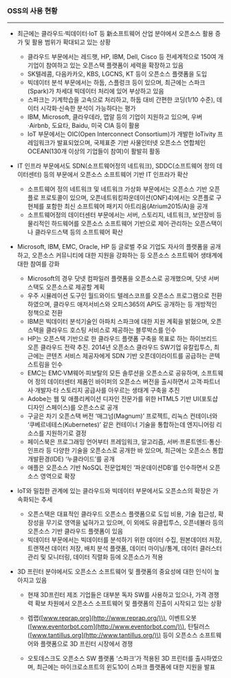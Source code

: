 ### OSS의 사용 현황

---

* 최근에는 클라우드·빅데이터·IoT 등 新소프트웨어 산업 분야에서 오픈소스 활용 증가 및 활용 범위가 확대되고 있는 상황
  * 클라우드 부문에서는 레드햇, HP, IBM, Dell, Cisco 등 전세계적으로 150여 개 기업이 참여하고 있는 오픈스택 플랫폼이 세력을 확장하고 있음
  * SK텔레콤, 다음카카오, KBS, LGCNS, KT 등이 오픈소스 플랫폼을 도입
  * 빅데이터 분석 부문에서는 하둡, 스플렁크 등이 있으며, 최근에는 스파크\(Spark\)가 차세대 빅데이터 처리에 있어 부상하고 있음
  * 스파크는 기계학습을 고속으로 처리하고, 하둡 대비 간편한 코딩\(1/10 수준\), 데이터 시각화·신속한 분석이 가능하다는 평가
  * IBM, Microsoft, 클라우데라, 맵알 등의 기업이 지원하고 있으며, 우버·Airbnb, 도요타, Baidu, 미국 CIA 등이 활용
  * IoT 부문에서는 OIC\(Open Interconnect Consortium\)가 개발한 IoTivity 프레임워크가 발표되었으며, 국제표준 기반 사물인터넷 오픈소스 연합체인 OCEAN\(130개 이상의 기업들이 참여\)이 활발히 활동
* IT 인프라 부문에서도 SDN\(소프트웨어정의 네트워크\), SDDC\(소프트웨어 정의 데이터센터\) 등의 부문에서 오픈소스 소프트웨어 기반 IT 인프라가 확산
  * 소프트웨어 정의 네트워크 및 네트워크 가상화 부문에서는 오픈소스 기반 오픈플로 프로토콜이 있으며, 오픈네트워킹파운데이션\(ONF\)4\)에서는 오픈플로 구현체를 포함한 최신 소프트웨어 패키지 아트리움\(Atrium2015/A\)을 공개
  * 소프트웨어정의 데이터센터 부문에서는 서버, 스토리지, 네트워크, 보안장비 등 물리적인 하드웨어를 오픈소스 소프트웨어 기반으로 제어·관리하는 오픈스택이나 클라우드스택 등의 소프트웨어 확산
* Microsoft, IBM, EMC, Oracle, HP 등 글로벌 주요 기업도 자사의 플랫폼을 공개하고, 오픈소스 커뮤니티에 대한 지원을 강화하는 등 오픈소스 소프트웨어 생태계에 대한 참여를 강화
  * Microsoft의 경우 닷넷 컴파일러 플랫폼을 오픈소스로 공개했으며, 닷넷 서버 스택도 오픈소스로 제공할 계획
  * 우주 시뮬레이션 도구인 월드와이드 텔레스코프를 오픈소스 프로그램으로 전환하였으며, 클라우드 애저서비스와 오피스365의 API도 공개하는 등 개방적인 정책으로 전환
  * IBM은 빅데이터 분석기술인 아파치 스파크에 대한 지원 계획을 밝혔으며, 오픈스택을 클라우드 호스팅 서비스로 제공하는 블루박스를 인수
  * HP는 오픈스택 기반으로 한 클라우드 플랫폼 구축을 목표로 하는 하이브리드 오픈 클라우드 전략 추진. 2014년 오픈소스 클라우드 SW기업 유칼립투스, 최근에는 콘텐츠 서비스 제공자에게 SDN 기반 오픈데이라이트를 공급하는 콘텍스트림을 인수
  * EMC는 EMC·VM웨어·피보탈의 모든 솔루션을 오픈소스로 공유하며, 소프트웨어 정의 데이터센터 제품인 바이퍼의 오픈소스 버전을 출시하면서 고객·파트너사·개발자·타 스토리지 공급사를 아우르는 생태계 구축을 추진
  * Adobe는 웹 및 애플리케이션 디자인 전문가를 위한 HTML5 기반 UI\(포토샵 디자인 스페이스\)를 오픈소스로 공개
  * 구글은 차기 오픈스택 버전 ‘매그넘\(Magnum\)’ 프로젝트, 리눅스 컨테이너와 ‘쿠베르네테스\(Kubernetes\)’ 같은 컨테이너 기술을 통합하는데 엔지니어링 리소스를 지원하기로 결정
  * 페이스북은 프로그래밍 언어부터 프레임워크, 알고리즘, 서버·프론트엔드·통신·인프라 등 다양한 기술을 오픈소스로 공개한 바 있으며, 최근에는 오픈소스 통합개발환경\(IDE\) ‘누클라이드’를 공개
  * 애플은 오픈소스 기반 NoSQL 전문업체인 ‘파운데이션DB’를 인수하면서 오픈소스 영역으로 확장
* IoT와 밀접한 관계에 있는 클라우드와 빅데이터 부문에서도 오픈소스의 확장은 가속화되는 추세
  * 오픈스택은 대표적인 클라우드 오픈소스 플랫폼으로 도입 비용, 기술 접근성, 확장성을 무기로 영역을 넓혀가고 있으며, 이 외에도 유클립투스, 오픈네뷸라 등의 오픈소스 기반 클라우드 플랫폼이 있음
  * 빅데이터 부문에서는 빅데이터를 분석하기 위한 데이터 수집, 원본데이터 저장, 트랜잭션 데이터 저장, 배치 분석 플랫폼, 데이터 마이닝/통계, 데이터 클러스터 관리 및 모니터링, 데이터 직렬화 등에 오픈소스가 적용
* 3D 프린터 분야에서도 오픈소스 소프트웨어 및 플랫폼의 중요성에 대한 인식이 높아지고 있음

  * 현재 3D프린터 제조 기업들은 대부분 독자 SW를 사용하고 있으나, 가격 경쟁력 확보 차원에서 오픈소스 소프트웨어 및 플랫폼의 진출이 시작되고 있는 상황
  * 렙랩\([www.reprap.org](http://www.reprap.org/)\), 이벤트오봇\([www.eventorbot.com](http://www.eventorbot.com/)\), 탄틸러스\([www.tantillus.org](http://www.tantillus.org/)\) 등이 오픈소스 소프트웨어와 플랫폼으로 3D 프린터 시장에서 경쟁

  * 오토데스크도 오픈소스 SW 플랫폼 ‘스파크’가 적용된 3D 프린터를 출시하였으며, 최근에는 마이크로소프트의 윈도10이 스파크 플랫폼에 대한 지원을 발표



